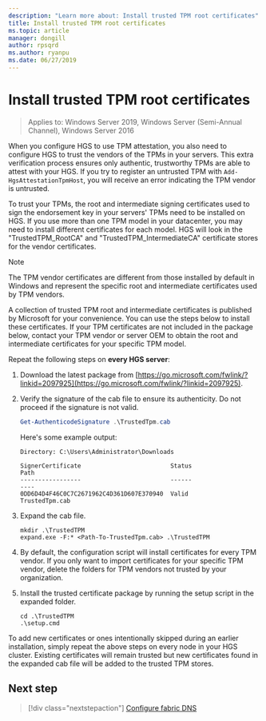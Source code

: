 ```yaml
---
description: "Learn more about: Install trusted TPM root certificates"
title: Install trusted TPM root certificates
ms.topic: article
manager: dongill
author: rpsqrd
ms.author: ryanpu
ms.date: 06/27/2019
---
```


# Install trusted TPM root certificates

>Applies to: Windows Server 2019, Windows Server (Semi-Annual Channel), Windows Server 2016

When you configure HGS to use TPM attestation, you also need to configure HGS to trust the vendors of the TPMs in your servers.
This extra verification process ensures only authentic, trustworthy TPMs are able to attest with your HGS.
If you try to register an untrusted TPM with `Add-HgsAttestationTpmHost`, you will receive an error indicating the TPM vendor is untrusted.

To trust your TPMs, the root and intermediate signing certificates used to sign the endorsement key in your servers' TPMs need to be installed on HGS.
If you use more than one TPM model in your datacenter, you may need to install different certificates for each model.
HGS will look in the "TrustedTPM_RootCA" and "TrustedTPM_IntermediateCA" certificate stores for the vendor certificates.

> [!NOTE]
> The TPM vendor certificates are different from those installed by default in Windows and represent the specific root and intermediate certificates used by TPM vendors.

A collection of trusted TPM root and intermediate certificates is published by Microsoft for your convenience.
You can use the steps below to install these certificates.
If your TPM certificates are not included in the package below, contact your TPM vendor or server OEM to obtain the root and intermediate certificates for your specific TPM model.

Repeat the following steps on **every HGS server**:

1.  Download the latest package from [https://go.microsoft.com/fwlink/?linkid=2097925](https://go.microsoft.com/fwlink/?linkid=2097925).

2.  Verify the signature of the cab file to ensure its authenticity. Do not proceed if the signature is not valid.

    ```powershell
    Get-AuthenticodeSignature .\TrustedTpm.cab
    ```

    Here's some example output:

    ```
    Directory: C:\Users\Administrator\Downloads

    SignerCertificate                         Status                                 Path
    -----------------                         ------                                 ----
    0DD6D4D4F46C0C7C2671962C4D361D607E370940  Valid                                  TrustedTpm.cab
    ```

2.  Expand the cab file.

    ```
    mkdir .\TrustedTPM
    expand.exe -F:* <Path-To-TrustedTpm.cab> .\TrustedTPM
    ```

3.  By default, the configuration script will install certificates for every TPM vendor. If you only want to import certificates for your specific TPM vendor, delete the folders for TPM vendors not trusted by your organization.

4.  Install the trusted certificate package by running the setup script in the expanded folder.

    ```
    cd .\TrustedTPM
    .\setup.cmd
    ```

To add new certificates or ones intentionally skipped during an earlier installation, simply repeat the above steps on every node in your HGS cluster.
Existing certificates will remain trusted but new certificates found in the expanded cab file will be added to the trusted TPM stores.

## Next step

> [!div class="nextstepaction"]
> [Configure fabric DNS](guarded-fabric-configuring-fabric-dns-tpm.md)



